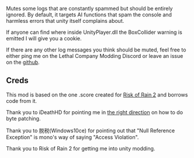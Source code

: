 Mutes some logs that are constantly spammed but should be entirely ignored. By default, it targets AI functions that spam the console and harmless errors that unity itself complains about.

If anyone can find where inside UnityPlayer.dll the BoxCollider warning is emitted I will give you a cookie.

If there are any other log messages you think should be muted, feel free to either ping me on the Lethal Company Modding Discord or leave an issue on the [github](https://github.com/HDeDeDe/LogMuteLethal).

## Creds
This mod is based on the one .score created for [Risk of Rain 2](https://thunderstore.io/package/score/LogMute/) and borrows code from it.

Thank you to iDeathHD for pointing me in [the right direction](https://github.com/risk-of-thunder/RoR2BepInExPack/blob/dlc2/RoR2BepInExPack/UnityEngineHooks/FrankenMonoPrintStackOverflowException.cs) on how to do byte patching.

Thank you to 脱税(Windows10ce) for pointing out that "Null Reference Exception" is mono's way of saying "Access Violation".

Thank you to Risk of Rain 2 for getting me into unity modding.